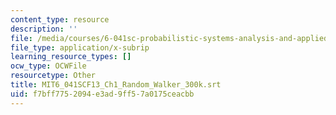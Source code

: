 ```yaml
---
content_type: resource
description: ''
file: /media/courses/6-041sc-probabilistic-systems-analysis-and-applied-probability-fall-2013/f7bff7752094e3ad9ff57a0175ceacbb_MIT6_041SCF13_Ch1_Random_Walker_300k.srt
file_type: application/x-subrip
learning_resource_types: []
ocw_type: OCWFile
resourcetype: Other
title: MIT6_041SCF13_Ch1_Random_Walker_300k.srt
uid: f7bff775-2094-e3ad-9ff5-7a0175ceacbb
---
```

